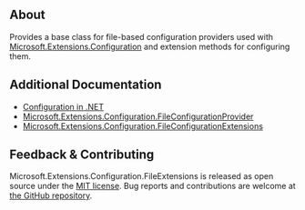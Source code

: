 ## About

<!-- A description of the package and where one can find more documentation -->

Provides a base class for file-based configuration providers used with [Microsoft.Extensions.Configuration](https://www.nuget.org/packages/Microsoft.Extensions.Configuration/) and extension methods for configuring them.

## Additional Documentation

<!-- Links to further documentation -->

* [Configuration in .NET](https://learn.microsoft.com/dotnet/core/extensions/configuration)
* [Microsoft.Extensions.Configuration.FileConfigurationProvider](https://learn.microsoft.com/dotnet/api/microsoft.extensions.configuration.fileconfigurationprovider)
* [Microsoft.Extensions.Configuration.FileConfigurationExtensions](https://learn.microsoft.com/dotnet/api/microsoft.extensions.configuration.fileconfigurationextensions)

## Feedback & Contributing

<!-- How to provide feedback on this package and contribute to it -->

Microsoft.Extensions.Configuration.FileExtensions is released as open source under the [MIT license](https://licenses.nuget.org/MIT). Bug reports and contributions are welcome at [the GitHub repository](https://github.com/dotnet/runtime).